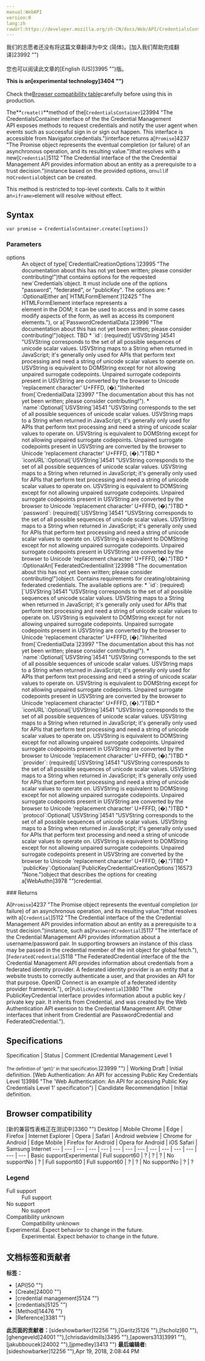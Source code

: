 ```yaml
---
manual:WebAPI
version:0
lang:zh
rawUrl:https://developer.mozilla.org/zh-CN/docs/Web/API/CredentialsContainer/create
---
```




<bdi>我们的志愿者还没有将这篇文章翻译为<bdi>中文 (简体)</bdi>。[加入我们帮助完成翻译]23992 "")<br></br>您也可以阅读此文章的[English (US)]3995 "")版。</bdi>






**This is an[experimental technology]3404 "")**<br></br>Check the[Browser compatibility table](%5132#Browser_compatibility "")carefully before using this in production.




The**`create()`**method of the[`CredentialsContainer`]23994 "The CredentialsContainer interface of the the Credential Management API exposes methods to request credentials and notify the user agent when events such as successful sign in or sign out happen. This interface is accessible from Navigator.credentials.")interface returns a[`Promise`]4237 "The Promise object represents the eventual completion (or failure) of an asynchronous operation, and its resulting value.")that resolves with a new[`Credential`]5112 "The Credential interface of the the Credential Management API provides information about an entity as a prerequisite to a trust decision.")instance based on the provided options, or`null`if no`Credential`object can be created.



This method is restricted to top-level contexts. Calls to it within an`<iframe>`element will resolve without effect.



## Syntax<a name="Syntax"></a>

```
var promise = CredentialsContainer.create([options])
```

### Parameters<a name="Parameters"></a>
<dl><dt id=''>options</dt><dd>An object of type[`CredentialCreationOptions`]23995 "The documentation about this has not yet been written; please consider contributing!")that contains options for the requested new`Credentials`object. It must include one of the options &quot;password&quot;, &quot;federated&quot;, or &quot;publicKey&quot;. The options are:
* :OptionalEither an[`HTMLFormElement`]12425 "The HTMLFormElement interface represents a <form> element in the DOM; it can be used to access and in some cases modify aspects of the form, as well as access its component elements."), or a[`PasswordCredentialData`]23996 "The documentation about this has not yet been written; please consider contributing!")object. TBD
	* `id`: (required)[`USVString`]4541 "USVString corresponds to the set of all possible sequences of unicode scalar values. USVString maps to a String when returned in JavaScript; it's generally only used for APIs that perform text processing and need a string of unicode scalar values to operate on. USVString is equivalent to DOMString except for not allowing unpaired surrogate codepoints. Unpaired surrogate codepoints present in USVString are converted by the browser to Unicode 'replacement character' U+FFFD, (�).")Inherited from[`CredentialData`]23997 "The documentation about this has not yet been written; please consider contributing!").
	* `name`:Optional[`USVString`]4541 "USVString corresponds to the set of all possible sequences of unicode scalar values. USVString maps to a String when returned in JavaScript; it's generally only used for APIs that perform text processing and need a string of unicode scalar values to operate on. USVString is equivalent to DOMString except for not allowing unpaired surrogate codepoints. Unpaired surrogate codepoints present in USVString are converted by the browser to Unicode 'replacement character' U+FFFD, (�).")TBD
	* `iconURL`:Optional[`USVString`]4541 "USVString corresponds to the set of all possible sequences of unicode scalar values. USVString maps to a String when returned in JavaScript; it's generally only used for APIs that perform text processing and need a string of unicode scalar values to operate on. USVString is equivalent to DOMString except for not allowing unpaired surrogate codepoints. Unpaired surrogate codepoints present in USVString are converted by the browser to Unicode 'replacement character' U+FFFD, (�).")TBD
	* `password`: (required)[`USVString`]4541 "USVString corresponds to the set of all possible sequences of unicode scalar values. USVString maps to a String when returned in JavaScript; it's generally only used for APIs that perform text processing and need a string of unicode scalar values to operate on. USVString is equivalent to DOMString except for not allowing unpaired surrogate codepoints. Unpaired surrogate codepoints present in USVString are converted by the browser to Unicode 'replacement character' U+FFFD, (�).")TBD
* :OptionalAn[`FederatedCredentialInit`]23998 "The documentation about this has not yet been written; please consider contributing!")object. Contains requirements for creating/obtaining federated credentials. The available options are:
	* `id`: (required)[`USVString`]4541 "USVString corresponds to the set of all possible sequences of unicode scalar values. USVString maps to a String when returned in JavaScript; it's generally only used for APIs that perform text processing and need a string of unicode scalar values to operate on. USVString is equivalent to DOMString except for not allowing unpaired surrogate codepoints. Unpaired surrogate codepoints present in USVString are converted by the browser to Unicode 'replacement character' U+FFFD, (�).")Inherited from[`CredentialData`]23997 "The documentation about this has not yet been written; please consider contributing!").
	* `name`:Optional[`USVString`]4541 "USVString corresponds to the set of all possible sequences of unicode scalar values. USVString maps to a String when returned in JavaScript; it's generally only used for APIs that perform text processing and need a string of unicode scalar values to operate on. USVString is equivalent to DOMString except for not allowing unpaired surrogate codepoints. Unpaired surrogate codepoints present in USVString are converted by the browser to Unicode 'replacement character' U+FFFD, (�).")TBD
	* `iconURL`:Optional[`USVString`]4541 "USVString corresponds to the set of all possible sequences of unicode scalar values. USVString maps to a String when returned in JavaScript; it's generally only used for APIs that perform text processing and need a string of unicode scalar values to operate on. USVString is equivalent to DOMString except for not allowing unpaired surrogate codepoints. Unpaired surrogate codepoints present in USVString are converted by the browser to Unicode 'replacement character' U+FFFD, (�).")TBD
	* `provider`: (required)[`USVString`]4541 "USVString corresponds to the set of all possible sequences of unicode scalar values. USVString maps to a String when returned in JavaScript; it's generally only used for APIs that perform text processing and need a string of unicode scalar values to operate on. USVString is equivalent to DOMString except for not allowing unpaired surrogate codepoints. Unpaired surrogate codepoints present in USVString are converted by the browser to Unicode 'replacement character' U+FFFD, (�).")TBD
	* `protocol`:Optional[`USVString`]4541 "USVString corresponds to the set of all possible sequences of unicode scalar values. USVString maps to a String when returned in JavaScript; it's generally only used for APIs that perform text processing and need a string of unicode scalar values to operate on. USVString is equivalent to DOMString except for not allowing unpaired surrogate codepoints. Unpaired surrogate codepoints present in USVString are converted by the browser to Unicode 'replacement character' U+FFFD, (�).")TBD
* `publicKey`:Optionalan[`PublicKeyCredentialCreationOptions`]16573 "None.")object that describes the options for creating a[WebAuthn]3978 "")credential.
</dd></dl>
### Returns<a name="Returns"></a>


A[`Promise`]4237 "The Promise object represents the eventual completion (or failure) of an asynchronous operation, and its resulting value.")that resolves with a[`Credential`]5112 "The Credential interface of the the Credential Management API provides information about an entity as a prerequisite to a trust decision.")instance, such as[`PasswordCredential`]5117 "The interface of the Credential Management API provides information about a username/password pair. In supporting browsers an instance of this class may be passed in the credential member of the init object for global fetch."),[`FederatedCredential`]5118 "The FederatedCredential interface of the the Credential Management API provides information about credentials from a federated identity provider. A federated identity provider is an entity that a website trusts to correctly authenticate a user, and that provides an API for that purpose. OpenID Connect is an example of a federated identity provider framework."), or[`PublicKeyCredential`]3980 "The PublicKeyCredential interface provides information about a public key / private key pair. It inherits from Credential, and was created by the Web Authentication API exension to the Credential Management API. Other interfaces that inherit from Credential are PasswordCredential and FederatedCredential.").


## Specifications<a name="Specifications"></a>
Specification | Status | Comment 
[Credential Management Level 1<br></br><small>The definition of &#39;get()&#39; in that specification.</small>]23999 "") | Working Draft | Initial definition. 
[Web Authentication: An API for accessing Public Key Credentials Level 1]3986 "The 'Web Authentication: An API for accessing Public Key Credentials Level 1' specification") | Candidate Recommendation | Initial definition. 


## Browser compatibility<a name="Browser_compatibility"></a>
[新的兼容性表格正在测试中<i></i>]3360 "")
<abbr>Desktop<i></i></abbr> | <abbr>Mobile<i></i></abbr> 
<abbr>Chrome<i></i></abbr> | <abbr>Edge<i></i></abbr> | <abbr>Firefox<i></i></abbr> | <abbr>Internet Explorer<i></i></abbr> | <abbr>Opera<i></i></abbr> | <abbr>Safari<i></i></abbr> | <abbr>Android webview<i></i></abbr> | <abbr>Chrome for Android<i></i></abbr> | <abbr>Edge Mobile<i></i></abbr> | <abbr>Firefox for Android<i></i></abbr> | <abbr>Opera for Android<i></i></abbr> | <abbr>iOS Safari<i></i></abbr> | <abbr>Samsung Internet<i></i></abbr> 
 ---  |  ---  |  ---  |  ---  |  ---  |  ---  |  ---  |  ---  |  ---  |  ---  |  ---  |  ---  |  ---  |  ---  | 
Basic support<abbr>Experimental<i></i></abbr> | <abbr>Full support</abbr>60 | <abbr>?</abbr> | <abbr>?</abbr> | <abbr>?</abbr> | <abbr>No support</abbr>No | <abbr>?</abbr> | <abbr>Full support</abbr>60 | <abbr>Full support</abbr>60 | <abbr>?</abbr> | <abbr>?</abbr> | <abbr>No support</abbr>No | <abbr>?</abbr> | <abbr>?</abbr> 


### Legend<a name="Legend"></a>
<dl><dt id=''><abbr>Full support</abbr></dt><dd>Full support</dd><dt id=''><abbr>No support</abbr></dt><dd>No support</dd><dt id=''><abbr>Compatibility unknown</abbr></dt><dd>Compatibility unknown</dd><dt id=''><abbr>Experimental. Expect behavior to change in the future.<i></i></abbr></dt><dd>Experimental. Expect behavior to change in the future.</dd></dl>




## 文档标签和贡献者
**标签：**
* [API]50 "")
* [Create]24000 "")
* [credential management]5124 "")
* [credentials]5125 "")
* [Method]14476 "")
* [Reference]3381 "")

**此页面的贡献者：**[sideshowbarker]12256 ""),[Garitz]5126 ""),[fscholz]60 ""),[ghengeveld]24001 ""),[chrisdavidmills]3495 ""),[apowers313]3991 ""),[jakubboucek]24002 ""),[jpmedley]3413 "")
**最后编辑者:**[sideshowbarker]12256 ""),<time>Apr 19, 2018, 2:08:44 PM</time>


